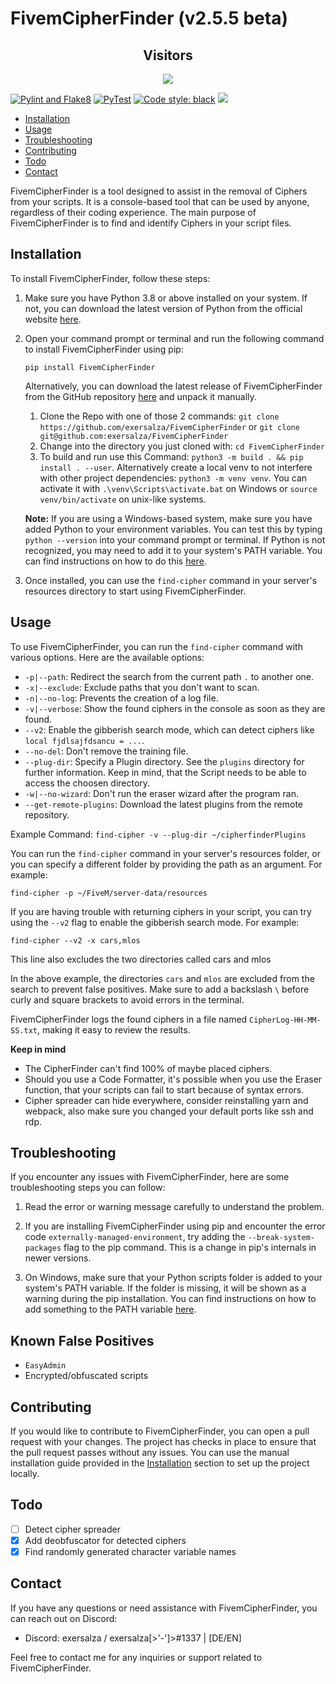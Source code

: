 # FivemCipherFinder (v2.5.5 beta)

<div align="center">
    <h2> Visitors </h2>
    <img src="https://profile-counter.glitch.me/FivemCipherFinder/count.svg" />
</div>

[![Pylint and Flake8](https://github.com/exersalza/FivemCipherFinder/actions/workflows/pylint.yml/badge.svg)](https://github.com/exersalza/FivemCipherFinder/actions/workflows/pylint.yml)
[![PyTest](https://github.com/exersalza/FivemCipherFinder/actions/workflows/pytest.yml/badge.svg)](https://github.com/exersalza/FivemCipherFinder/actions/workflows/pytest.yml)
[![Code style: black](https://img.shields.io/badge/code%20style-black-000000.svg)](https://github.com/psf/black)
![](https://tokei.rs/b1/github/exersalza/fivemcipherfinder)


- [Installation](#installation)
- [Usage](#Usage)
- [Troubleshooting](#Troubleshooting)
- [Contributing](#Contributing)
- [Todo](#todo)
- [Contact](#Contact)


FivemCipherFinder is a tool designed to assist in the removal of Ciphers from your scripts. It is a console-based tool that can be used by anyone, regardless of their coding experience. The main purpose of FivemCipherFinder is to find and identify Ciphers in your script files.

## Installation

To install FivemCipherFinder, follow these steps:

1. Make sure you have Python 3.8 or above installed on your system. If not, you can download the latest version of Python from the official website [here](https://python.org/downloads/).

2. Open your command prompt or terminal and run the following command to install FivemCipherFinder using pip:

   ```
   pip install FivemCipherFinder
   ```

   Alternatively, you can download the latest release of FivemCipherFinder from the GitHub repository [here](https://github.com/exersalza/FivemCipherFinder/releases) and unpack it manually.
   1. Clone the Repo with one of those 2 commands: `git clone https://github.com/exersalza/FivemCipherFinder` or `git clone git@github.com:exersalza/FivemCipherFinder`
   2. Change into the directory you just cloned with: `cd FivemCipherFinder`
   3. To build and run use this Command: `python3 -m build . && pip install . --user`. Alternatively create a local venv to not interfere with other project dependencies: `python3 -m venv venv`. You can activate it with `.\venv\Scripts\activate.bat` on Windows or `source venv/bin/activate` on unix-like systems.

   **Note:** If you are using a Windows-based system, make sure you have added Python to your environment variables. You can test this by typing `python --version` into your command prompt or terminal. If Python is not recognized, you may need to add it to your system's PATH variable. You can find instructions on how to do this [here](https://www.architectryan.com/2018/03/17/add-to-the-path-on-windows-10/).

4. Once installed, you can use the `find-cipher` command in your server's resources directory to start using FivemCipherFinder.

## Usage

To use FivemCipherFinder, you can run the `find-cipher` command with various options. Here are the available options:

- `-p|--path`: Redirect the search from the current path `.` to another one.
- `-x|--exclude`: Exclude paths that you don't want to scan.
- `-n|--no-log`: Prevents the creation of a log file.
- `-v|--verbose`: Show the found ciphers in the console as soon as they are found.
- `--v2`: Enable the gibberish search mode, which can detect ciphers like `local fjdlsajfdsancu = ...`.
- `--no-del`: Don't remove the training file.
- `--plug-dir`: Specify a Plugin directory. See the `plugins` directory for further information. Keep in mind, that the Script needs to be able to access the choosen directory.
- `-w|--no-wizard`: Don't run the eraser wizard after the program ran.
- `--get-remote-plugins`: Download the latest plugins from the remote repository.

Example Command: `find-cipher -v --plug-dir ~/cipherfinderPlugins`

You can run the `find-cipher` command in your server's resources folder, or you can specify a different folder by providing the path as an argument. For example:

```
find-cipher -p ~/FiveM/server-data/resources
```

If you are having trouble with returning ciphers in your script, you can try using the `--v2` flag to enable the gibberish search mode. For example:

```
find-cipher --v2 -x cars,mlos
```
This line also excludes the two directories called cars and mlos


In the above example, the directories `cars` and `mlos` are excluded from the search to prevent false positives. Make sure to add a backslash `\` before curly and square brackets to avoid errors in the terminal.

FivemCipherFinder logs the found ciphers in a file named `CipherLog-HH-MM-SS.txt`, making it easy to review the results.

**Keep in mind**
- The CipherFinder can't find 100% of maybe placed ciphers.
- Should you use a Code Formatter, it's possible when you use the Eraser function, that your scripts can fail to start because of syntax errors.
- Cipher spreader can hide everywhere, consider reinstalling yarn and webpack, also make sure you changed your default ports like ssh and rdp.

## Troubleshooting

If you encounter any issues with FivemCipherFinder, here are some troubleshooting steps you can follow:

1. Read the error or warning message carefully to understand the problem.

2. If you are installing FivemCipherFinder using pip and encounter the error code `externally-managed-environment`, try adding the `--break-system-packages` flag to the pip command. This is a change in pip's internals in newer versions.

3. On Windows, make sure that your Python scripts folder is added to your system's PATH variable. If the folder is missing, it will be shown as a warning during the pip installation. You can find instructions on how to add something to the PATH variable [here](https://www.architectryan.com/2018/03/17/add-to-the-path-on-windows-10/).

## Known False Positives

- `EasyAdmin`
- Encrypted/obfuscated scripts

## Contributing

If you would like to contribute to FivemCipherFinder, you can open a pull request with your changes. The project has checks in place to ensure that the pull request passes without any issues. You can use the manual installation guide provided in the [Installation](#Installation) section to set up the project locally.

## Todo

- [ ] Detect cipher spreader
- [x] Add deobfuscator for detected ciphers
- [x] Find randomly generated character variable names

## Contact

If you have any questions or need assistance with FivemCipherFinder, you can reach out on Discord:

- Discord: exersalza / exersalza[>'-']>#1337 | [DE/EN]

Feel free to contact me for any inquiries or support related to FivemCipherFinder.
